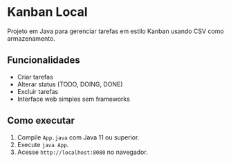 # Kanban Local

Projeto em Java para gerenciar tarefas em estilo Kanban usando CSV como armazenamento.

## Funcionalidades
- Criar tarefas
- Alterar status (TODO, DOING, DONE)
- Excluir tarefas
- Interface web simples sem frameworks

## Como executar
1. Compile `App.java` com Java 11 ou superior.
2. Execute `java App`.
3. Acesse `http://localhost:8080` no navegador.
